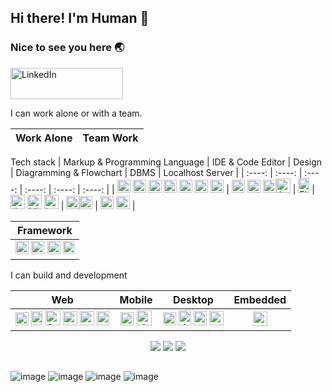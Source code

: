 ## Hi there! I'm Human 👋
### Nice to see you here 🌏
<a href="https://www.linkedin.com/in/luthfiramdhanf/" title="LinkedIn" target="_blank"><img src="https://blogger.googleusercontent.com/img/b/R29vZ2xl/AVvXsEgRDATwi5f0WX1Mf8pv2935G0W9WlXQb67h60bVn_7wAqJp8fUS7xovY-yXOCzRriFlJeaRKL4W9QynSCpnmoIOfKlVzhYXktY9wfcwQdUvRyaGswmdf8Maur384n_ILdV0_oYraWJiZ2fiVUziiVIg8qOd1YLkxXVP6y2itzSjgxfTMHR2NSRc8eF5/w200-h54/ezgif.com-webp-to-png.png" alt="LinkedIn" width="180px" height="50px"></a> 

I can work alone or with a team.

|                Work Alone                  |                   Team Work                     |
| :----------------------------------------- | :---------------------------------------------- |

Tech stack
| Markup & Programming Language | IDE & Code Editor  | Design  | Diagramming & Flowchart | DBMS | Localhost Server | 
| :----: | :----: | :----: | :----: | :----: | :----: |
| <a href="https://html.com/" title="HTML5"><img src="https://cdn.iconscout.com/icon/free/png-256/free-html5-40-1175193.png" alt="HTML5" width="21px" height="21px"></a> <a href="https://www.css3.com/" title="CSS3"><img src="https://cdn.iconscout.com/icon/free/png-256/free-css-alt-3628710-3029935.png" alt="CSS3" width="21px" height="21px"></a> <a href="https://php.net/" title="PHP"><img src="https://github.com/get-icon/geticon/raw/master/icons/php.svg" alt="PHP" width="21px" height="21px"></a> <a href="https://www.java.com/" title="Java"><img src="https://github.com/get-icon/geticon/raw/master/icons/java.svg" alt="Java" width="21px" height="21px"></a> <a href="https://www.python.org/" title="Python"><img src="https://github.com/get-icon/geticon/raw/master/icons/python.svg" alt="Python" width="21px" height="21px"></a> <a href="https://isocpp.org/" title="C++"><img src="https://github.com/get-icon/geticon/raw/master/icons/c-plusplus.svg" alt="C++" width="21px" height="21px"></a> <a href="https://dart.dev/" title="Dart"><img src="https://upload.wikimedia.org/wikipedia/commons/7/7e/Dart-logo.png" alt="C++" width="21px" height="21px"></a> | <a href="https://code.visualstudio.com/" title="Visual Studio Code" target="_blank"><img src="https://code.visualstudio.com/assets/images/code-stable.png" alt="Visual Studio Code" width="21px" height="21px"></a> <a href="https://visualstudio.microsoft.com/" title="Visual Studio" target="_blank"><img src="https://visualstudio.microsoft.com/wp-content/uploads/2022/11/vs-icon.svg" alt="Visual Studio" width="21px" height="21px"></a> <a href="https://netbeans.apache.org/" title="Apache Netbeans" target="_blank"><img src="https://netbeans.apache.org/_/images/apache-netbeans.svg" alt="Apache NetBeans" width="21px" height="21px"></a><a href="https://developer.android.com/" title="Android Studio" target="_blank"><img src="https://developer.android.com/static/images/logos/android.svg" alt="Android Studio" width="23px" height="23px"></a> | <a href="https://www.figma.com/" title="Figma" target="_blank"><img src="https://upload.wikimedia.org/wikipedia/commons/thumb/3/33/Figma-logo.svg/1667px-Figma-logo.svg.png" alt="Figma" width="18px" height="24px"></a> | <a href="https://www.drawio.com/" title="Diagram .io" target="_blank"><img src="https://encrypted-tbn0.gstatic.com/images?q=tbn:ANd9GcRhq3JBcM7f27PgJdniWomZiiz57MgsdfJQh-R-Stok__xIBk_qGfaMWjtUxcigHoqUHao&usqp=CAU" alt="draw .io" width="23px" height="23px"></a> <a href="https://www.microsoft.com/en-us/microsoft-365/visio/flowchart-software" title="Microsoft Visio" target="_blank"><img src="https://id.wizcase.com/wp-content/uploads/2020/10/vISIO-LOGO.png" alt="Microsoft Visio" width="23px" height="23px"></a> <a href="https://www.lucidchart.com/" title="Lucidchart" target="_blank"><img src="https://insiderapps.com/sites/default/files/styles/medium/public/2022-05/LucidChart%20Logo.png?itok=iKu4yV_r" alt="Lucidchart" width="23px" height="23px"></a> | <a href="https://www.mysql.com/" title="MySQL"><img src="https://github.com/get-icon/geticon/raw/master/icons/mysql.svg" alt="MySQL" width="21px" height="21px"></a><a href="https://www.mongodb.com/" title="MongoDB"><img src="https://github.com/get-icon/geticon/raw/master/icons/mongodb-icon.svg" alt="MongoDB" width="21px" height="21px"></a> | <a href="https://www.apachefriends.org/" title="Xampp"><img src="https://www.svgrepo.com/show/354575/xampp.svg" alt="Xampp" width="21px" height="21px"></a> <a href="https://laragon.org/" title="Laragon"><img src="https://laragon.org/logo.svg" alt="Laragon" width="22px" height="21px"></a> |

| Framework | 
| :-------: |
| <a href="https://laravel.com/" title="Laravel"><img src="https://github.com/get-icon/geticon/raw/master/icons/laravel.svg" alt="Laravel" width="21px" height="21px"></a> <a href="https://codeigniter.com/" title="CodeIgniter"><img src="https://github.com/get-icon/geticon/raw/master/icons/codeigniter.svg" alt="CodeIgniter" width="21px" height="21px"></a> <a href="https://getbootstrap.com/" title="Bootstrap"><img src="https://github.com/get-icon/geticon/raw/master/icons/bootstrap.svg" alt="Bootstrap" width="21px" height="21px"></a> <a href="https://flutter.dev/" title="Flutter"><img src="https://static-00.iconduck.com/assets.00/flutter-icon-1651x2048-ojswpayr.png" alt="Flutter" width="18px" height="21px"></a> |

<p align="left" width="100%">
I can build and development

| Web | Mobile |  Desktop  | Embedded | 
| :-: | :----: | :-------: | :------: |
| <img src="https://github.com/luthfirf/luthfirf/assets/65375034/e3967b0d-317d-4e5b-bdf7-34bf96926a4c" alt="Google Chrome" width="21px" height="21px"> <img src="https://github.com/luthfirf/luthfirf/assets/65375034/6aa3e502-15b6-4081-a919-6278b4980fd8" alt="Microsoft Bing" width="18px" height="23px"> <img src="https://github.com/luthfirf/luthfirf/assets/65375034/4428df04-2c52-4a6e-8ae4-a4cfc991a924" alt="Safari" width="24px" height="24px"> <img src="https://github.com/luthfirf/luthfirf/assets/65375034/13b37907-abe8-4177-bde4-ad9b56f88da1" alt="Opera" width="23px" height="23px"> <img src="https://github.com/luthfirf/luthfirf/assets/65375034/eca36387-412e-4dd1-a41b-d5d66ae6f6e0" alt="Tor Browser" width="23px" height="23px"> <img src="https://github.com/luthfirf/luthfirf/assets/65375034/bdc3ac89-04f0-4611-b3e5-ef34211cd751" alt="Brave" width="20px" height="23px">  | <img src="https://github.com/luthfirf/luthfirf/assets/65375034/57b0f69f-5b37-4d8a-ae75-2f55e35f4bd4" alt="Google Play" width="21px" height="21px"> <img src="https://github.com/luthfirf/luthfirf/assets/65375034/3b797863-6366-48f0-ae2f-9d4103173c61" alt="App Store" width="24px" height="24px">  | <img src="https://github.com/luthfirf/luthfirf/assets/65375034/350dfe94-49c0-4347-8449-71b2bb154f13" alt="Windows" width="21px" height="21px"> <img src="https://github.com/luthfirf/luthfirf/assets/65375034/caf1770b-539b-4d2b-8a6e-2c049e8f5372" alt="Apple macOS" width="20px" height="24px"> <img src="https://github.com/luthfirf/luthfirf/assets/65375034/8888852c-f57a-415f-806f-3114e617b2cf" alt="Linux" width="21px" height="23px"> <img src="https://github.com/luthfirf/luthfirf/assets/65375034/ffae6858-11d2-423d-a2f8-ea3f23987568" alt="Ubuntu" width="23px" height="23px"> | <img src="https://github.com/luthfirf/luthfirf/assets/65375034/be15ecd8-27c7-4d3a-9883-6d612b92c91e" alt="Embedded1" width="23px" height="23px"> |
</p>


<p align="center" width="100%">
    <img src="https://github.com/luthfirf/luthfirf/assets/65375034/49a818b9-e6ed-4186-8d23-f9e2b1f45055">
    <img src="https://github.com/luthfirf/luthfirf/assets/65375034/028e8368-9ff8-47b5-a0b6-94ddb54be088">
    <img src="https://github.com/luthfirf/luthfirf/assets/65375034/456df9da-930a-488d-b143-84223d818606">
</p>

<!-- table name = markdown -->
<!-- https://medium.com/analytics-vidhya/writing-github-readme-e593f278a796 -->
<!-- https://github.com/ikatyang/emoji-cheat-sheet/blob/master/README.md#other-symbol -->
<!-- 
![image](https://github.com/luthfirf/luthfirf/assets/65375034/7c3f0cf8-0b71-4b55-99a2-62ea1e1a6c92) -->
##
![image](https://github.com/luthfirf/luthfirf/assets/65375034/c79aab56-eaf2-4eb3-bc54-b8c286796d8e)
![image](https://github.com/luthfirf/luthfirf/assets/65375034/c449fff5-8071-4798-9213-765f0d23ba34)
![image](https://github.com/luthfirf/luthfirf/assets/65375034/6e146963-0591-4222-a2b8-462993917d34)
![image](https://developer.android.com/static/images/hero-assets/foldables.svg)


<!-- https://medium.com/analytics-vidhya/writing-github-readme-e593f278a796 -->
<!-- https://github.com/get-icon/geticon/blob/master/README.md?plain=1 -->
<!-- https://emojipedia.org/travel-places/ -->
<!-- https://shields.io/ -->

<!--
**luthfirf/luthfirf** is a ✨ _special_ ✨ repository because its `README.md` (this file) appears on your GitHub profile.

Here are some ideas to get you started:

- 🔭 I’m currently working on ...
- 🌱 I’m currently learning ...
- 👯 I’m looking to collaborate on ...
- 🤔 I’m looking for help with ...
- 💬 Ask me about ...
- 📫 How to reach me: ...
- 😄 Pronouns: ...
- ⚡ Fun fact: ...
-->
